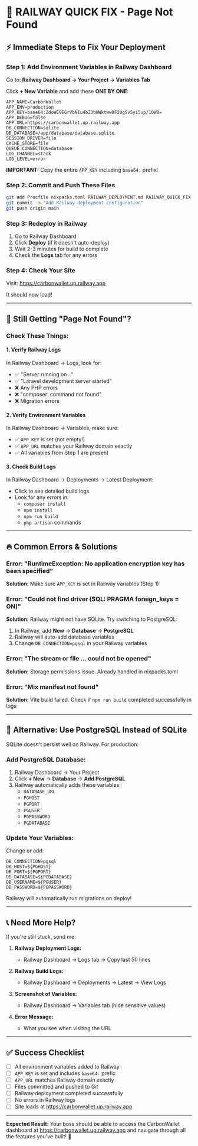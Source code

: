 # 🚨 RAILWAY QUICK FIX - Page Not Found

## ⚡ Immediate Steps to Fix Your Deployment

### Step 1: Add Environment Variables in Railway Dashboard

Go to: **Railway Dashboard → Your Project → Variables Tab**

Click **+ New Variable** and add these **ONE BY ONE**:

```
APP_NAME=CarbonWallet
APP_ENV=production
APP_KEY=base64:ZdoWE9EGrVbNIu4bZ3bWWktww0F2UgSv5yi5up/10W8=
APP_DEBUG=false
APP_URL=https://carbonwallet.up.railway.app
DB_CONNECTION=sqlite
DB_DATABASE=/app/database/database.sqlite
SESSION_DRIVER=file
CACHE_STORE=file
QUEUE_CONNECTION=database
LOG_CHANNEL=stack
LOG_LEVEL=error
```

**IMPORTANT:** Copy the entire `APP_KEY` including `base64:` prefix!

### Step 2: Commit and Push These Files

```bash
git add Procfile nixpacks.toml RAILWAY_DEPLOYMENT.md RAILWAY_QUICK_FIX.md
git commit -m "Add Railway deployment configuration"
git push origin main
```

### Step 3: Redeploy in Railway

1. Go to Railway Dashboard
2. Click **Deploy** (if it doesn't auto-deploy)
3. Wait 2-3 minutes for build to complete
4. Check the **Logs** tab for any errors

### Step 4: Check Your Site

Visit: https://carbonwallet.up.railway.app

It should now load!

---

## 🐛 Still Getting "Page Not Found"?

### Check These Things:

#### 1. **Verify Railway Logs**
In Railway Dashboard → Logs, look for:
- ✅ "Server running on..."
- ✅ "Laravel development server started"
- ❌ Any PHP errors
- ❌ "composer: command not found"
- ❌ Migration errors

#### 2. **Verify Environment Variables**
In Railway Dashboard → Variables, make sure:
- ✅ `APP_KEY` is set (not empty!)
- ✅ `APP_URL` matches your Railway domain exactly
- ✅ All variables from Step 1 are present

#### 3. **Check Build Logs**
In Railway Dashboard → Deployments → Latest Deployment:
- Click to see detailed build logs
- Look for any errors in:
  - `composer install`
  - `npm install`
  - `npm run build`
  - `php artisan` commands

---

## 🔥 Common Errors & Solutions

### Error: "RuntimeException: No application encryption key has been specified"
**Solution:** Make sure `APP_KEY` is set in Railway variables (Step 1)

### Error: "Could not find driver (SQL: PRAGMA foreign_keys = ON)"
**Solution:** Railway might not have SQLite. Try switching to PostgreSQL:
1. In Railway, add **New** → **Database** → **PostgreSQL**
2. Railway will auto-add database variables
3. Change `DB_CONNECTION=pgsql` in your Railway variables

### Error: "The stream or file ... could not be opened"
**Solution:** Storage permissions issue. Already handled in nixpacks.toml

### Error: "Mix manifest not found"
**Solution:** Vite build failed. Check if `npm run build` completed successfully in logs

---

## 🎯 Alternative: Use PostgreSQL Instead of SQLite

SQLite doesn't persist well on Railway. For production:

### Add PostgreSQL Database:
1. Railway Dashboard → Your Project
2. Click **+ New** → **Database** → **Add PostgreSQL**
3. Railway automatically adds these variables:
   - `DATABASE_URL`
   - `PGHOST`
   - `PGPORT`
   - `PGUSER`
   - `PGPASSWORD`
   - `PGDATABASE`

### Update Your Variables:
Change or add:
```
DB_CONNECTION=pgsql
DB_HOST=${PGHOST}
DB_PORT=${PGPORT}
DB_DATABASE=${PGDATABASE}
DB_USERNAME=${PGUSER}
DB_PASSWORD=${PGPASSWORD}
```

Railway will automatically run migrations on deploy!

---

## 📞 Need More Help?

If you're still stuck, send me:

1. **Railway Deployment Logs:**
   - Railway Dashboard → Logs tab → Copy last 50 lines

2. **Railway Build Logs:**
   - Railway Dashboard → Deployments → Latest → View Logs

3. **Screenshot of Variables:**
   - Railway Dashboard → Variables tab (hide sensitive values)

4. **Error Message:**
   - What you see when visiting the URL

---

## ✅ Success Checklist

- [ ] All environment variables added to Railway
- [ ] `APP_KEY` is set and includes `base64:` prefix
- [ ] `APP_URL` matches Railway domain exactly
- [ ] Files committed and pushed to Git
- [ ] Railway deployment completed successfully
- [ ] No errors in Railway logs
- [ ] Site loads at https://carbonwallet.up.railway.app

---

**Expected Result:** Your boss should be able to access the CarbonWallet dashboard at https://carbonwallet.up.railway.app and navigate through all the features you've built! 🎉

